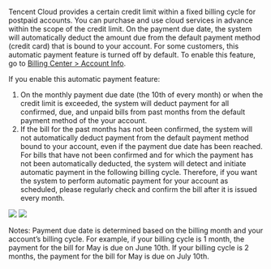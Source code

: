 
Tencent Cloud provides a certain credit limit within a fixed billing cycle for postpaid accounts. You can purchase and use cloud services in advance within the scope of the credit limit. On the payment due date, the system will automatically deduct the amount due from the default payment method (credit card) that is bound to your account. For some customers, this automatic payment feature is turned off by default. To enable this feature, go to [Billing Center > Account Info](https://console.cloud.tencent.com/intlbilling/account).

If you enable this automatic payment feature:
1. On the monthly payment due date (the 10th of every month) or when the credit limit is exceeded, the system will deduct payment for all confirmed, due, and unpaid bills from past months from the default payment method of the your account.
2. If the bill for the past months has not been confirmed, the system will not automatically deduct payment from the default payment method bound to your account, even if the payment due date has been reached. For bills that have not been confirmed and for which the payment has not been automatically deducted, the system will detect and initiate automatic payment in the following billing cycle. Therefore, if you want the system to perform automatic payment for your account as scheduled, please regularly check and confirm the bill after it is issued every month.

![](https://main.qcloudimg.com/raw/791b09bed2963819b858b6f1c60cc6ff.png)
![](https://main.qcloudimg.com/raw/34c9f9b2b597a65b898bfc97e5f31e7b.png)

Notes:
Payment due date is determined based on the billing month and your account’s billing cycle.
For example, if your billing cycle is 1 month, the payment for the bill for May is due on June 10th. If your billing cycle is 2 months, the payment for the bill for May is due on July 10th.
